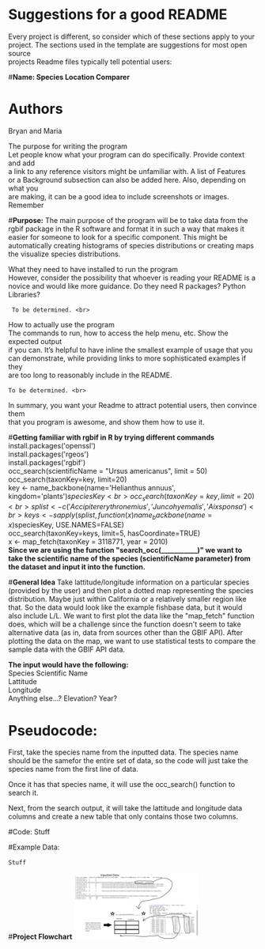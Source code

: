 # Suggestions for a good README 
Every project is different, so consider which of these sections apply to your <br>
project. The sections used in the template are suggestions for most open source <br>
projects Readme files typically tell potential users:<br>

#**Name: Species Location Comparer**

# **Authors** 
Bryan and Maria <br>

The purpose for writing the program <br>
Let people know what your program can do specifically. Provide context and add <br>
a link to any reference visitors might be unfamiliar with. A list of Features <br>
or a Background subsection can also be added here. Also, depending on what you <br>
are making, it can be a good idea to include screenshots or images. Remember <br>


#**Purpose:** 
The main purpose of the program will be to take data from
the rgbif package in the R software and format it in such a way that makes it easier for someone to look for a specific component. This might be automatically creating histograms of species distributions or creating maps the visualize species distributions. <br>

What they need to have installed to run the program <br>
However, consider the possibility that whoever is reading your README is a <br>
novice and would like more guidance. Do they need R packages? Python Libraries? <br>

	 To be determined. <br>

How to actually use the program <br>
The commands to run, how to access the help menu, etc. Show the expected output <br>
if you can. It’s helpful to have inline the smallest example of usage that you <br>
can demonstrate, while providing links to more sophisticated examples if they <br>
are too long to reasonably include in the README. <br>

	To be determined. <br>

In summary, you want your Readme to attract potential users, then convince them <br>
that you program is awesome, and show them how to use it. <br>

#**Getting familiar with rgbif in R by trying different commands**
install.packages('openssl') <br>
install.packages('rgeos') <br>
install.packages('rgbif') <br>
occ_search(scientificName = "Ursus americanus", limit = 50) <br>
occ_search(taxonKey=key, limit=20) <br>
key <- name_backbone(name='Helianthus annuus', <br> kingdom='plants')$speciesKey <br>
occ_search(taxonKey=key, limit=20) <br>
splist <- c('Accipiter erythronemius', 'Junco hyemalis', 'Aix sponsa') <br>
keys <- sapply(splist, function(x) name_backbone(name=x)$speciesKey, USE.NAMES=FALSE) <br>
occ_search(taxonKey=keys, limit=5, hasCoordinate=TRUE) <br>
x <- map_fetch(taxonKey = 3118771, year = 2010) <br>
**Since we are using the function "search_occ(___________)" we want to take the scientific name of the species (scientificName parameter) from the dataset and input it into the function.** <br> 


#**General Idea**
Take lattitude/longitude information on a particular species (provided by the user) and then plot a dotted map representing the species distribution. Maybe just within California or a relatively smaller region like that. So the data would look like the example fishbase data, but it would also include L/L. We want to first plot the data like the "map_fetch" function does, which will be a challenge since the function doesn't seem to take alternative data (as in, data from sources other than the GBIF API). After plotting the data on the map, we want to use statistical tests to compare the sample data with the GBIF API data. <br>

**The input would have the following:** <br>
	Species Scientific Name <br>
  Lattitude <br>
	Longitude <br>
	Anything else...? Elevation? Year? <br>

# **Pseudocode:**

First, take the species name from the inputted data. The species name should be the samefor the entire set of data, so the code will just take the species name from the first line of data. <br>

Once it has that species name, it will use the occ_search() function to search it. <br>

Next, from the search output, it will take the lattitude and longitude data columns and create a new table that only contains those two columns. <br>


#Code:
	Stuff

#Example Data:

	Stuff

#**Project Flowchart**
<img src="https://github.com/Bryanc30/FishBase-Project-MB/blob/master/programminstuff.png" width="50%" height="50%">
